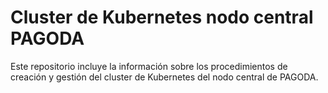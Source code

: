 # Cluster de Kubernetes nodo central PAGODA
Este repositorio incluye la información sobre los procedimientos de creación y gestión del cluster de Kubernetes del nodo central de PAGODA. 
